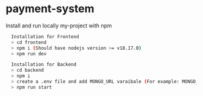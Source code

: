 # payment-system
 
Install and run locally my-project with npm

```bash
  Installation for Frontend
  > cd frontend
  > npm i (Should have nodejs version >= v18.17.0)
  > npm run dev
```

```bash
  Installation for Backend
  > cd backend
  > npm i 
  > create a .env file and add MONGO_URL varaibale (For example: MONGO_URL="mongodb+srv://username:password@cluster0.6u2l6tl.mongodb.net/database_name")
  > npm run start
```
